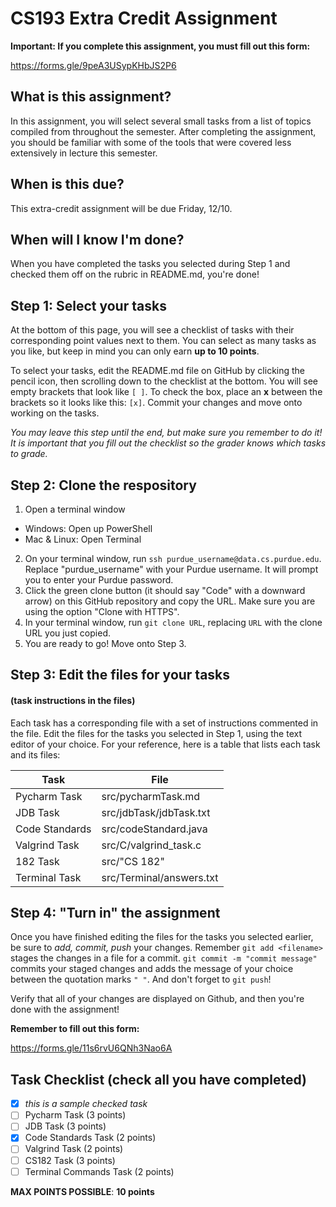 # CS193 Extra Credit Assignment
 
 **Important: If you complete this assignment, you must fill out this form:**
 
https://forms.gle/9peA3USypKHbJS2P6

## What is this assignment?
In this assignment, you will select several small tasks from a list of topics compiled from throughout the semester. After completing the assignment, you should be familiar with some of the tools that were covered less extensively in lecture this semester.

## When is this due?
This extra-credit assignment will be due Friday, 12/10.

## When will I know I'm done?
When you have completed the tasks you selected during Step 1 and checked them off on the rubric in README.md, you're done!

## Step 1: Select your tasks
At the bottom of this page, you will see a checklist of tasks with their corresponding point values next to them. You can select as many tasks as you like, but keep in mind you can only earn **up to 10 points**.

To select your tasks, edit the README.md file on GitHub by clicking the pencil icon, then scrolling down to the checklist at the bottom. You will see empty brackets that look like `[ ]`. To check the box, place an **x** between the brackets so it looks like this: `[x]`. Commit your changes and move onto working on the tasks. 

*You may leave this step until the end, but make sure you remember to do it! It is important that you fill out the checklist so the grader knows which tasks to grade.*

## Step 2: Clone the respository
1. Open a terminal window
  - Windows: Open up PowerShell
  - Mac & Linux: Open Terminal
2.  On your terminal window, run `ssh purdue_username@data.cs.purdue.edu`. Replace "purdue_username" with your Purdue username. It will prompt you to enter your Purdue password. 
3. Click the green clone button (it should say "Code" with a downward arrow) on this GitHub repository and copy the URL. Make sure you are using the option "Clone with HTTPS".
4. In your terminal window, run `git clone URL`, replacing `URL` with the clone URL you just copied.
5. You are ready to go! Move onto Step 3.

## Step 3: Edit the files for your tasks 
#### (task instructions in the files)
Each task has a corresponding file with a set of instructions commented in the file. Edit the files for the tasks you selected in Step 1, using the text editor of your choice. For your reference, here is a table that lists each task and its files:

|      Task      |            File            |
|  ------------- |    ---------------------   |
| Pycharm Task   | src/pycharmTask.md         |
| JDB Task       | src/jdbTask/jdbTask.txt    |
| Code Standards | src/codeStandard.java      |
| Valgrind Task  | src/C/valgrind_task.c      |
| 182 Task       | src/"CS 182"               |
| Terminal Task  | src/Terminal/answers.txt   |


## Step 4: "Turn in" the assignment
Once you have finished editing the files for the tasks you selected earlier, be sure to *add, commit, push* your changes. Remember `git add <filename>` stages the changes in a file for a commit. `git commit -m "commit message"` commits your staged changes and adds the message of your choice between the quotation marks `" "`. And don't forget to `git push`!

Verify that all of your changes are displayed on Github, and then you're done with the assignment!

**Remember to fill out this form:**

https://forms.gle/11s6rvU6QNh3Nao6A

## Task Checklist (check all you have completed)

- [x] *this is a sample checked task*
- [ ] Pycharm Task           (3 points)
- [ ] JDB Task               (3 points)
- [x] Code Standards Task    (2 points)
- [ ] Valgrind Task          (2 points)
- [ ] CS182 Task             (3 points)
- [ ] Terminal Commands Task (2 points)

**MAX POINTS POSSIBLE**:     **10 points**


